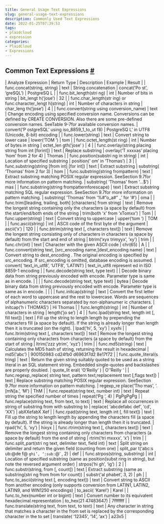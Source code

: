 ```yaml
---
title: General Usage Text Expressions
slug: general-usage-text-expressions
description: Commonly Used Text Expressions
date: 2022-01-25T07:39:53
tags:
- plaidcloud
- expression
categories:
- PlaidCloud
- Expressions
---
```



## Common Text Expressions [#](https://plaidcloud.com/docs/text-expressions/#0-toc-title)




| Analyze Expression | Return Type | Description | Example | Result |
| func.concat(string, string) | text | String concatenation | concat(‘Po st’, ‘greSQL’) | PostgreSQ L |
| func.bit\_length(stri ng) | int | Number of bits in string | bit\_lengt h(‘jose’) | 32 |
| func.char\_length(str ing) or func.character\_lengt h(string) | int | Number of characters in string | char\_leng th(‘jose’) | 4 |
| func.convert(string using conversion\_name) | text | Change encoding using specified conversion name. Conversions can be defined by CREATE CONVERSION. Also there are some pre-defined conversion names. SeeTable 9-7for available conversion names. | convert(‘P ostgreSQL’ using iso\_8859\_1\_to\_ut f8) | PostgreSQ L’ in UTF8 (Unicode, 8-bit) encoding |
| func.lower(string) | text | Convert string to lower case | lower(‘TOM ‘) | tom |
| func.octet\_length(st ring) | int | Number of bytes in string | octet\_len gth(‘jose’ ) | 4 |
| func.overlay(string placing string from int [forint]) | text | Replace substring | overlay(‘T xxxxas’ placing ‘hom’ from 2 for 4) | Thomas |
| func.position(substri ng in string) | int | Location of specified substring | position(‘ om’ in ‘Thomas’) | 3 |
| func.substring(string [from int] [for int]) | text | Extract substring | substring( ‘Thomas’ from 2 for 3) | hom |
| func.substring(string frompattern) | text | Extract substring matching POSIX regular expression. SeeSection 9.7for more information on pattern matching. | substring( ‘Thomas’ from ‘…$’) | mas |
| func.substring(string frompatternforescape) | text | Extract substring matching SQL regular expression. SeeSection 9.7for more information on pattern matching. | substring( ‘Thomas’ from ‘%#”o\_a#” \_’ for ‘#’) | oma |
| func.trim([leading, trailing, both] [characters] from string) | text | Remove the longest string containing only the characters (a space by default) from the start/end/both ends of the string | trim(both ‘x’ from ‘xTomxx’) | Tom |
| func.upper(string) | text | Convert string to uppercase | upper(‘tom ‘) | TOM |
| func.ascii(string) | int | ASCII code of the first byte of the argument | ascii(‘x’) | 120 |
| func.btrim(string text [, characters text]) | text | Remove the longest string consisting only of characters in characters (a space by default) from the start and end of string | btrim(‘xyx trimyyx’, ‘xy’) | trim |
| func.chr(int) | text | Character with the given ASCII code | chr(65) | A |
| func.convert(string text, [src\_encoding name,]dest\_encoding name) | text | Convert string to dest\_encoding . The original encoding is specified by src\_encoding. If src\_encoding is omitted, database encoding is assumed. | convert( ‘text\_in\_utf8’, ‘UTF8’, ‘LATIN1’) | text\_in\_utf8 represent ed in ISO 8859-1 encoding |
| func.decode(string text, type text) |  | Decode binary data from string previously encoded with encode. Parameter type is same as in encode. |  |  |
| func.decode(string text, type text) | bytea | Decode binary data from string previously encoded with encode. Parameter type is same as in encode. |  |  |
| func.initcap(string) | text | Convert the first letter of each word to uppercase and the rest to lowercase. Words are sequences of alphanumeric characters separated by non-alphanumer ic characters. | initcap(‘h i THOMAS’) | Hi Thomas |
| func.length(string) | int | Number of characters in string | length(‘jo se’) | 4 |
| func.lpad(string text, length int [, fill text]) | text | Fill up the string to length length by prepending the characters fill (a space by default). If the string is already longer than length then it is truncated (on the right). | lpad(‘hi’, 5, ‘xy’) | xyxhi |
| func.ltrim(string text [, characters text]) | text | Remove the longest string containing only characters from characters (a space by default) from the start of string | ltrim(‘zzz ytrim’, ‘xyz’) | trim |
| func.md5(string) | text | Calculates the MD5 hash of string, returning the result in hexadecimal | md5(‘abc’) | 900150983 cd24fb0 d6963f7d2 8e17f72 |
| func.quote\_literal(s tring) | text | Return the given string suitably quoted to be used as a string literal in an SQL statement string. Embedded single-quotes and backslashes are properly doubled. | quote\_lit eral( ‘O’Reilly’ ) | O’’Reilly ‘ |
| func.regexp\_replace( string text, pattern text,replacement text [,flags text]) | text | Replace substring matching POSIX regular expression. SeeSection 9.7for more information on pattern matching. | regexp\_re place(‘Tho mas’, ‘.[mN]a.’, ‘M’) | ThM |
| func.repeat(string text, number int) | text | Repeat string the specified number of times | repeat(‘Pg ‘, 4) | PgPgPgPg |
| func.replace(string text, from text, to text) | text | Replace all occurrences in string of substring from with substring to | replace( ‘abcdefabc def’, ‘cd’, ‘XX’) | abXXefabX Xef |
| func.rpad(string text, length int [, fill text]) | text | Fill up the string to length length by appending the characters fill (a space by default). If the string is already longer than length then it is truncated. | rpad(‘hi’, 5, ‘xy’) | hixyx |
| func.rtrim(string text [, characters text]) | text | Remove the longest string containing only characters from characters (a space by default) from the end of string | rtrim(‘tri mxxxx’, ‘x’) | trim |
| func.split\_part(stri ng text, delimiter text, field int) | text | Split string on delimiter and return the given field (counting from one) | split\_par t(‘abc:s ub:@de f@ `ghi’, ‘:sub:`@’ , 2) | def |
| func.strpos(string, substring) | int | Location of specified substring (same as position(subst ring in string), but note the reversed argument order) | strpos(‘hi gh’, ‘ig’) | 2 |
| func.substr(string, from [, count]) | text | Extract substring (same as substring(stri ng from from for count)) | substr(‘al phabet’, 3, 2) | ph |
| func.to\_ascii(string text [, encoding text]) | text | Convert string to ASCII from another encoding (only supports conversion from LATIN1, LATIN2, LATIN9, and WIN1250 encodings) | to\_ascii( ‘Karel’) | Karel |
| func.to\_hex(number int or bigint) | text | Convert number to its equivalent hexadecimal representation | to\_hex(21 47483647) | 7fffffff |
| func.translate(string text, from text, to text) | text | Any character in string that matches a character in the from set is replaced by the corresponding character in the to set | translate( ‘12345’, ‘14’, ‘ax’) | a23x5 |

